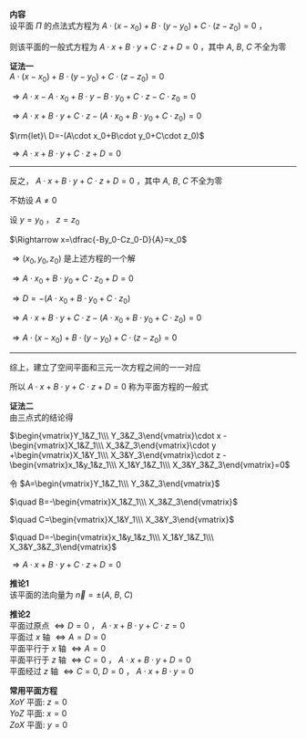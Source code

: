 **内容**  
设平面 $\Pi$ 的点法式方程为 $A\cdot(x-x_0)+B\cdot(y-y_0)+C\cdot(z-z_0)=0$ ，  
  
则该平面的一般式方程为 $A\cdot x+B\cdot y+C\cdot z+D=0$ ，其中 $A,\ B,\ C$ 不全为零  
  
**证法一**  
$A\cdot(x-x_0)+B\cdot(y-y_0)+C\cdot(z-z_0)=0$  
  
$\Rightarrow A\cdot x-A\cdot x_0+B\cdot y-B\cdot y_0+C\cdot z-C\cdot z_0=0$  
  
$\Rightarrow A\cdot x+B\cdot y+C\cdot z-(A\cdot x_0+B\cdot y_0+C\cdot z_0)=0$  
  
$\rm{let}\ D=-(A\cdot x_0+B\cdot y_0+C\cdot z_0)$  
  
$\Rightarrow A\cdot x+B\cdot y+C\cdot z+D=0$  
  
---  
  
反之， $A\cdot x+B\cdot y+C\cdot z+D=0$ ，其中 $A,\ B,\ C$ 不全为零  
  
不妨设 $A\neq0$  
  
设 $y=y_0$ ， $z=z_0$  
  
$\Rightarrow x=\dfrac{-By_0-Cz_0-D}{A}=x_0$  
  
$\Rightarrow(x_0,y_0,z_0)$ 是上述方程的一个解  
  
$\Rightarrow A\cdot x_0+B\cdot y_0+C\cdot z_0+D=0$  
  
$\Rightarrow D=-(A\cdot x_0+B\cdot y_0+C\cdot z_0)$  
  
$\Rightarrow A\cdot x+B\cdot y+C\cdot z-(A\cdot x_0+B\cdot y_0+C\cdot z_0)=0$  
  
$\Rightarrow A\cdot(x-x_0)+B\cdot(y-y_0)+C\cdot(z-z_0)=0$  
  
---  
  
综上，建立了空间平面和三元一次方程之间的一一对应  
  
所以 $A\cdot x+B\cdot y+C\cdot z+D=0$ 称为平面方程的一般式  
  
**证法二**  
由三点式的结论得  
  
$\begin{vmatrix}Y_1&Z_1\\\ Y_3&Z_3\end{vmatrix}\cdot x  
-\begin{vmatrix}X_1&Z_1\\\ X_3&Z_3\end{vmatrix}\cdot y  
+\begin{vmatrix}X_1&Y_1\\\ X_3&Y_3\end{vmatrix}\cdot z  
-\begin{vmatrix}x_1&y_1&z_1\\\ X_1&Y_1&Z_1\\\ X_3&Y_3&Z_3\end{vmatrix}=0$  
  
令 $A=\begin{vmatrix}Y_1&Z_1\\\ Y_3&Z_3\end{vmatrix}$  
  
$\quad B=-\begin{vmatrix}X_1&Z_1\\\ X_3&Z_3\end{vmatrix}$  
  
$\quad C=\begin{vmatrix}X_1&Y_1\\\ X_3&Y_3\end{vmatrix}$  
  
$\quad D=-\begin{vmatrix}x_1&y_1&z_1\\\ X_1&Y_1&Z_1\\\ X_3&Y_3&Z_3\end{vmatrix}$  
  
$\Rightarrow A\cdot x+B\cdot y+C\cdot z+D=0$  
  
**推论1**  
该平面的法向量为 $\vec n=\pm(A,\ B,\ C)$  
  
**推论2**  
平面过原点 $\Leftrightarrow D=0$ ， $A\cdot x+B\cdot y+C\cdot z=0$  
平面过 $x$ 轴 $\Leftrightarrow A=D=0$  
平面平行于 $x$ 轴 $\Leftrightarrow A=0$  
平面平行于 $z$ 轴 $\Leftrightarrow C=0$ ， $A\cdot x+B\cdot y+D=0$  
平面经过 $z$ 轴 $\Leftrightarrow C=0,\ D=0$ ， $A\cdot x+B\cdot y=0$  
  
**常用平面方程**  
$XoY$ 平面: $z=0$  
$YoZ$ 平面: $x=0$  
$ZoX$ 平面: $y=0$  
  
